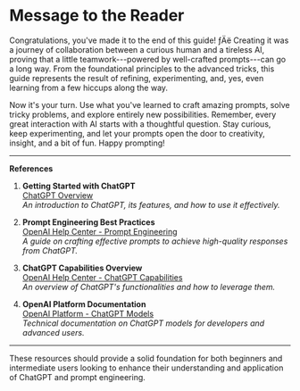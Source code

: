 # Message to the Reader

Congratulations, you've made it to the end of this guide! ­ƒÄë Creating it
was a journey of collaboration between a curious human and a tireless
AI, proving that a little teamwork---powered by well-crafted
prompts---can go a long way. From the foundational principles to the
advanced tricks, this guide represents the result of refining,
experimenting, and, yes, even learning from a few hiccups along the way.

Now it's your turn. Use what you've learned to craft amazing prompts,
solve tricky problems, and explore entirely new possibilities. Remember,
every great interaction with AI starts with a thoughtful question. Stay
curious, keep experimenting, and let your prompts open the door to
creativity, insight, and a bit of fun. Happy prompting!

------------------------------------------------------------------------

**References**

1.  **Getting Started with ChatGPT**\
    [ChatGPT Overview](https://openai.com/chatgpt/overview/)\
    *An introduction to ChatGPT, its features, and how to use it
    effectively.*

2.  **Prompt Engineering Best Practices**\
    [OpenAI Help Center - Prompt
    Engineering](https://help.openai.com/en/articles/10032626-prompt-engineering-best-practices-for-chatgpt)\
    *A guide on crafting effective prompts to achieve high-quality
    responses from ChatGPT.*

3.  **ChatGPT Capabilities Overview**\
    [OpenAI Help Center - ChatGPT
    Capabilities](https://help.openai.com/en/articles/9260256-chatgpt-capabilities-overview)\
    *An overview of ChatGPT\'s functionalities and how to leverage
    them.*

4.  **OpenAI Platform Documentation**\
    [OpenAI Platform - ChatGPT
    Models](https://platform.openai.com/docs/models/chatgpt)\
    *Technical documentation on ChatGPT models for developers and
    advanced users.*

------------------------------------------------------------------------

These resources should provide a solid foundation for both beginners and
intermediate users looking to enhance their understanding and
application of ChatGPT and prompt engineering.
